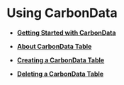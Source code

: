 # Using CarbonData<a name="EN-US_TOPIC_0125376064"></a>

-   **[Getting Started with CarbonData](getting-started-with-carbondata.md)**  

-   **[About CarbonData Table](about-carbondata-table.md)**  

-   **[Creating a CarbonData Table](creating-a-carbondata-table.md)**  

-   **[Deleting a CarbonData Table](deleting-a-carbondata-table.md)**  


